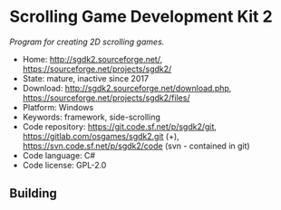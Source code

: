 # Scrolling Game Development Kit 2

_Program for creating 2D scrolling games._

- Home: http://sgdk2.sourceforge.net/, https://sourceforge.net/projects/sgdk2/
- State: mature, inactive since 2017
- Download: http://sgdk2.sourceforge.net/download.php, https://sourceforge.net/projects/sgdk2/files/
- Platform: Windows
- Keywords: framework, side-scrolling
- Code repository: https://git.code.sf.net/p/sgdk2/git, https://gitlab.com/osgames/sgdk2.git (+), https://svn.code.sf.net/p/sgdk2/code (svn - contained in git)
- Code language: C#
- Code license: GPL-2.0

## Building
